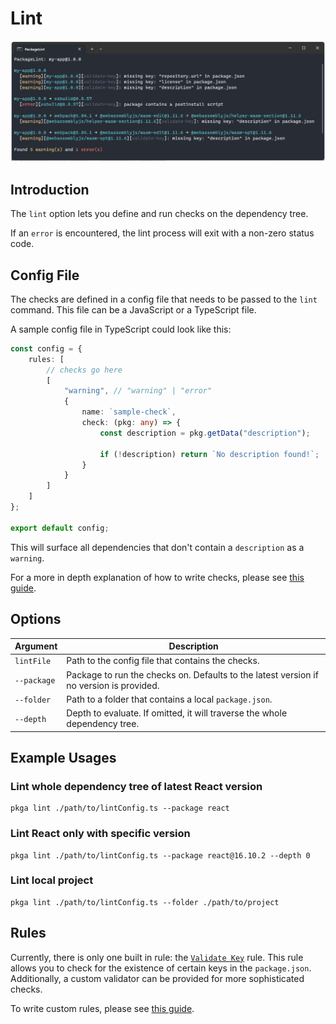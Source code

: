 # Lint

![Lint Command](./packagelint.jpg "Lint Command")

## Introduction

The `lint` option lets you define and run checks on the dependency tree.

If an `error` is encountered, the lint process will exit with a non-zero status code.

## Config File

The checks are defined in a config file that needs to be passed to the `lint` command. This file can be a JavaScript or a TypeScript file.

A sample config file in TypeScript could look like this:

```typescript title="lintConfig.ts"
const config = {
    rules: [
        // checks go here
        [
            "warning", // "warning" | "error"
            {
                name: `sample-check`,
                check: (pkg: any) => {
                    const description = pkg.getData("description");

                    if (!description) return `No description found!`;
                }
            }
        ]
    ]
};

export default config;
```

This will surface all dependencies that don't contain a `description` as a `warning`.

For a more in depth explanation of how to write checks, please see [this guide](../../guides/lint_rules.md).

## Options

| Argument    | Description                                                                             |
| ----------- | --------------------------------------------------------------------------------------- |
| `lintFile`  | Path to the config file that contains the checks.                                       |
| `--package` | Package to run the checks on. Defaults to the latest version if no version is provided. |
| `--folder`  | Path to a folder that contains a local `package.json`.                                  |
| `--depth`   | Depth to evaluate. If omitted, it will traverse the whole dependency tree.              |

## Example Usages

### Lint whole dependency tree of latest React version

```
pkga lint ./path/to/lintConfig.ts --package react
```

### Lint React only with specific version

```
pkga lint ./path/to/lintConfig.ts --package react@16.10.2 --depth 0
```

### Lint local project

```
pkga lint ./path/to/lintConfig.ts --folder ./path/to/project
```

## Rules

Currently, there is only one built in rule: the [`Validate Key`](./rule_key_check.md) rule. This rule allows you to check for the existence of certain keys in the `package.json`. Additionally, a custom validator can be provided for more sophisticated checks.

To write custom rules, please see [this guide](../../guides/lint_rules.md).
